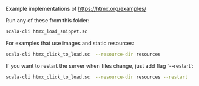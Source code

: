 
Example implementations of https://htmx.org/examples/

Run any of these from this folder:
```sh
scala-cli htmx_load_snippet.sc
```

For examples that use images and static resources:
```sh
scala-cli htmx_click_to_load.sc  --resource-dir resources
```

If you want to restart the server when files change, just add flag `--restart˙:
```sh
scala-cli htmx_click_to_load.sc  --resource-dir resources --restart
```





